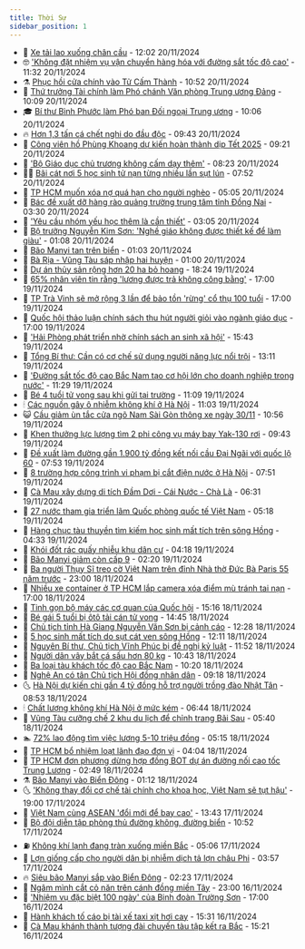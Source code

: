 ```yaml
---
title: Thời Sự
sidebar_position: 1
---
```


<!-- vnexpress-thoi-su:START -->
- 🦒 [Xe tải lao xuống chân cầu](https://vnexpress.net/xe-tai-lao-xuong-chan-cau-4818446.html) - 12:02 20/11/2024
- 🤓 [&#39;Không đặt nhiệm vụ vận chuyển hàng hóa với đường sắt tốc độ cao&#39;](https://vnexpress.net/khong-dat-nhiem-vu-van-chuyen-hang-hoa-voi-duong-sat-toc-do-cao-4818428.html) - 11:32 20/11/2024
- ⚗️ [Phục hồi cửa chính vào Tử Cấm Thành](https://vnexpress.net/phuc-hoi-cua-chinh-vao-tu-cam-thanh-4818385.html) - 10:52 20/11/2024
- 🌊 [Thứ trưởng Tài chính làm Phó chánh Văn phòng Trung ương Đảng](https://vnexpress.net/thu-truong-tai-chinh-lam-pho-chanh-van-phong-trung-uong-dang-4818413.html) - 10:09 20/11/2024
- 🎓 [Bí thư Bình Phước làm Phó ban Đối ngoại Trung ương](https://vnexpress.net/bi-thu-binh-phuoc-lam-pho-ban-doi-ngoai-trung-uong-4818401.html) - 10:06 20/11/2024
- 🔥 [Hơn 1,3 tấn cá chết nghi do đầu độc](https://vnexpress.net/hon-1-3-tan-ca-chet-nghi-do-dau-doc-4818387.html) - 09:43 20/11/2024
- 🦏 [Công viên hồ Phùng Khoang dự kiến hoàn thành dịp Tết 2025](https://vnexpress.net/cong-vien-ho-phung-khoang-du-kien-hoan-thanh-dip-tet-2025-4818266.html) - 09:21 20/11/2024
- 👺 [&#39;Bộ Giáo dục chủ trương không cấm dạy thêm&#39;](https://vnexpress.net/bo-giao-duc-chu-truong-khong-cam-day-them-4818296.html) - 08:23 20/11/2024
- 🧑‍🏫 [Bãi cát nơi 5 học sinh tử nạn từng nhiều lần sụt lún](https://vnexpress.net/bai-cat-noi-5-hoc-sinh-tu-nan-tung-nhieu-lan-sut-lun-4818248.html) - 07:52 20/11/2024
- 🚦 [TP HCM muốn xóa nợ quá hạn cho người nghèo](https://vnexpress.net/tp-hcm-muon-xoa-no-qua-han-cho-nguoi-ngheo-4818221.html) - 05:05 20/11/2024
- 🎉 [Bác đề xuất dỡ hàng rào quảng trường trung tâm tỉnh Đồng Nai](https://vnexpress.net/bac-de-xuat-do-hang-rao-quang-truong-trung-tam-tinh-dong-nai-4818178.html) - 03:30 20/11/2024
- 🦒 [&#39;Yêu cầu nhóm yếu học thêm là cần thiết&#39;](https://vnexpress.net/yeu-cau-nhom-yeu-hoc-them-la-can-thiet-4818093.html) - 03:05 20/11/2024
- 🤗 [Bộ trưởng Nguyễn Kim Sơn: &#39;Nghề giáo không được thiết kế để làm giàu&#39;](https://vnexpress.net/bo-truong-nguyen-kim-son-nghe-giao-khong-duoc-thiet-ke-de-lam-giau-4818078.html) - 01:08 20/11/2024
- 💼 [Bão Manyi tan trên biển](https://vnexpress.net/bao-manyi-tan-tren-bien-4818060.html) - 01:03 20/11/2024
- 🤩 [Bà Rịa - Vũng Tàu sáp nhập hai huyện](https://vnexpress.net/thanh-lap-huyen-long-dat-tinh-ba-ria-vung-tau-4817962.html) - 01:00 20/11/2024
- 🤡 [Dự án thủy sản rộng hơn 20 ha bỏ hoang](https://vnexpress.net/du-an-thuy-san-rong-hon-20-ha-bo-hoang-4817678.html) - 18:24 19/11/2024
- 💯 [65% nhân viên tin rằng &#39;lương được trả không công bằng&#39;](https://vnexpress.net/65-nhan-vien-tin-rang-luong-duoc-tra-khong-cong-bang-4818028.html) - 17:00 19/11/2024
- 👺 [TP Trà Vinh sẽ mở rộng 3 lần để bảo tồn &#39;rừng&#39; cổ thụ 100 tuổi](https://vnexpress.net/tp-tra-vinh-se-mo-rong-3-lan-de-bao-ton-rung-co-thu-100-tuoi-4817994.html) - 17:00 19/11/2024
- 🌮 [Quốc hội thảo luận chính sách thu hút người giỏi vào ngành giáo dục](https://vnexpress.net/quoc-hoi-thao-luan-chinh-sach-thu-hut-nguoi-gioi-vao-nganh-giao-duc-4817878.html) - 17:00 19/11/2024
- 🥸 [&#39;Hải Phòng phát triển nhờ chính sách an sinh xã hội&#39;](https://vnexpress.net/hai-phong-phat-trien-nho-chinh-sach-an-sinh-xa-hoi-4817699.html) - 15:43 19/11/2024
- 🐻 [Tổng Bí thư: Cần có cơ chế sử dụng người năng lực nổi trội](https://vnexpress.net/tong-bi-thu-can-co-co-che-su-dung-nguoi-nang-luc-noi-troi-4818006.html) - 13:11 19/11/2024
- 👀 [&#39;Đường sắt tốc độ cao Bắc Nam tạo cơ hội lớn cho doanh nghiệp trong nước&#39;](https://vnexpress.net/duong-sat-toc-do-cao-bac-nam-tao-co-hoi-lon-cho-doanh-nghiep-trong-nuoc-4817897.html) - 11:29 19/11/2024
- 🤔 [Bé 4 tuổi tử vong sau khi gửi tại trường](https://vnexpress.net/be-4-tuoi-tu-vong-sau-khi-gui-tai-truong-4817971.html) - 11:09 19/11/2024
- 🕯 [Các nguồn gây ô nhiễm không khí ở Hà Nội](https://vnexpress.net/cac-nguon-gay-o-nhiem-khong-khi-o-ha-noi-4817743.html) - 11:03 19/11/2024
- 😺 [Cầu giảm ùn tắc cửa ngõ Nam Sài Gòn thông xe ngày 30/11](https://vnexpress.net/cau-giam-un-tac-cua-ngo-nam-sai-gon-thong-xe-ngay-30-11-4817975.html) - 10:56 19/11/2024
- 🦆 [Khen thưởng lực lượng tìm 2 phi công vụ máy bay Yak-130 rơi](https://vnexpress.net/khen-thuong-luc-luong-tim-2-phi-cong-vu-may-bay-yak-130-roi-4817936.html) - 09:43 19/11/2024
- 🧰 [Đề xuất làm đường gần 1.900 tỷ đồng kết nối cầu Đại Ngãi với quốc lộ 60](https://vnexpress.net/de-xuat-lam-duong-gan-1-900-ty-dong-ket-noi-cau-dai-ngai-voi-quoc-lo-60-4817858.html) - 07:53 19/11/2024
- 🦍 [8 trường hợp công trình vi phạm bị cắt điện nước ở Hà Nội](https://vnexpress.net/8-truong-hop-cong-trinh-vi-pham-bi-cat-dien-nuoc-o-ha-noi-4817823.html) - 07:51 19/11/2024
- 🧰 [Cà Mau xây dựng di tích Đầm Dơi - Cái Nước - Chà Là](https://vnexpress.net/ca-mau-xay-dung-di-tich-dam-doi-cai-nuoc-cha-la-4817790.html) - 06:31 19/11/2024
- 💃 [27 nước tham gia triển lãm Quốc phòng quốc tế Việt Nam](https://vnexpress.net/27-nuoc-tham-gia-trien-lam-quoc-phong-quoc-te-viet-nam-4817774.html) - 05:18 19/11/2024
- 🧰 [Hàng chục tàu thuyền tìm kiếm học sinh mất tích trên sông Hồng](https://vnexpress.net/hang-chuc-tau-thuyen-tim-kiem-hoc-sinh-mat-tich-tren-song-hong-4817745.html) - 04:33 19/11/2024
- 🚀 [Khói đốt rác quấy nhiễu khu dân cư](https://vnexpress.net/khoi-dot-rac-quay-nhieu-khu-dan-cu-4816984.html) - 04:18 19/11/2024
- 🎊 [Bão Manyi giảm còn cấp 9](https://vnexpress.net/bao-manyi-giam-con-cap-9-4817626.html) - 02:20 19/11/2024
- 🤭 [Ba người Thụy Sĩ treo cờ Việt Nam trên đỉnh Nhà thờ Đức Bà Paris 55 năm trước](https://vnexpress.net/ba-nguoi-thuy-si-treo-co-viet-nam-tren-dinh-nha-tho-duc-ba-paris-55-nam-truoc-4817577.html) - 23:00 18/11/2024
- 🤗 [Nhiều xe container ở TP HCM lắp camera xóa điểm mù tránh tai nạn](https://vnexpress.net/nhieu-xe-container-o-tp-hcm-lap-camera-xoa-diem-mu-tranh-tai-nan-4817333.html) - 17:00 18/11/2024
- 🌈 [Tinh gọn bộ máy các cơ quan của Quốc hội](https://vnexpress.net/tinh-gon-bo-may-cac-co-quan-cua-quoc-hoi-4817550.html) - 15:16 18/11/2024
- 🦣 [Bé gái 5 tuổi bị ôtô tải cán tử vong](https://vnexpress.net/be-gai-5-tuoi-bi-oto-tai-can-tu-vong-4817555.html) - 14:45 18/11/2024
- 🎡 [Chủ tịch tỉnh Hà Giang Nguyễn Văn Sơn bị cảnh cáo](https://vnexpress.net/chu-tich-tinh-ha-giang-nguyen-van-son-bi-canh-cao-4817543.html) - 12:28 18/11/2024
- 🦏 [5 học sinh mất tích do sụt cát ven sông Hồng](https://vnexpress.net/5-hoc-sinh-mat-tich-do-sut-cat-ven-song-hong-4817539.html) - 12:11 18/11/2024
- 🎊 [Nguyên Bí thư, Chủ tịch Vĩnh Phúc bị đề nghị kỷ luật](https://vnexpress.net/nguyen-bi-thu-chu-tich-vinh-phuc-bi-de-nghi-ky-luat-4817537.html) - 11:52 18/11/2024
- 🫶 [Người dân vây bắt cá sấu hơn 80 kg](https://vnexpress.net/nguoi-dan-vay-bat-ca-sau-hon-80-kg-4817525.html) - 10:43 18/11/2024
- 🤔 [Ba loại tàu khách tốc độ cao Bắc Nam](https://vnexpress.net/ba-loai-tau-khach-toc-do-cao-bac-nam-4817309.html) - 10:20 18/11/2024
- 🤠 [Nghệ An có tân Chủ tịch Hội đồng nhân dân](https://vnexpress.net/nghe-an-co-tan-chu-tich-hoi-dong-nhan-dan-4817348.html) - 09:18 18/11/2024
- 🌜 [Hà Nội dự kiến chi gần 4 tỷ đồng hỗ trợ người trồng đào Nhật Tân](https://vnexpress.net/ha-noi-du-kien-chi-gan-4-ty-dong-ho-tro-nguoi-trong-dao-nhat-tan-4817383.html) - 08:53 18/11/2024
- 🕯 [Chất lượng không khí Hà Nội ở mức kém](https://vnexpress.net/chat-luong-khong-khi-ha-noi-o-muc-kem-4817376.html) - 06:44 18/11/2024
- 🤔 [Vũng Tàu cưỡng chế 2 khu du lịch để chỉnh trang Bãi Sau](https://vnexpress.net/vung-tau-cuong-che-2-khu-du-lich-de-chinh-trang-bai-sau-4817362.html) - 05:40 18/11/2024
- 🏊 [72% lao động tìm việc lương 5-10 triệu đồng](https://vnexpress.net/72-lao-dong-tim-viec-luong-5-10-trieu-dong-4817279.html) - 05:15 18/11/2024
- 🌮 [TP HCM bổ nhiệm loạt lãnh đạo đơn vị](https://vnexpress.net/tp-hcm-bo-nhiem-loat-lanh-dao-don-vi-4817288.html) - 04:04 18/11/2024
- 🫣 [TP HCM đơn phương dừng hợp đồng BOT dự án đường nối cao tốc Trung Lương](https://vnexpress.net/tp-hcm-don-phuong-dung-hop-dong-bot-du-an-duong-noi-cao-toc-trung-luong-4817237.html) - 02:49 18/11/2024
- ⚗️ [Bão Manyi vào Biển Đông](https://vnexpress.net/bao-manyi-vao-bien-dong-4817157.html) - 01:12 18/11/2024
- 🌜 [&#39;Không thay đổi cơ chế tài chính cho khoa học, Việt Nam sẽ tụt hậu&#39;](https://vnexpress.net/khong-thay-doi-co-che-tai-chinh-cho-khoa-hoc-viet-nam-se-tut-hau-4816752.html) - 19:00 17/11/2024
- 🌁 [Việt Nam cùng ASEAN &#39;đổi mới để bay cao&#39;](https://vnexpress.net/viet-nam-cung-asean-doi-moi-de-bay-cao-4817121.html) - 13:43 17/11/2024
- 🐲 [Bộ đội diễn tập phòng thủ đường không, đường biển](https://vnexpress.net/bo-doi-dien-tap-phong-thu-duong-khong-duong-bien-4817089.html) - 10:52 17/11/2024
- ⛽️ [Không khí lạnh đang tràn xuống miền Bắc](https://vnexpress.net/khong-khi-lanh-dang-tran-xuong-mien-bac-4817025.html) - 05:06 17/11/2024
- 🗽 [Lợn giống cấp cho người dân bị nhiễm dịch tả lợn châu Phi](https://vnexpress.net/lon-giong-cap-cho-nguoi-dan-bi-nhiem-dich-ta-lon-chau-phi-4816991.html) - 03:57 17/11/2024
- 🔥 [Siêu bão Manyi sắp vào Biển Đông](https://vnexpress.net/sieu-bao-manyi-sap-vao-bien-dong-4816953.html) - 02:23 17/11/2024
- 💯 [Ngâm mình cắt cỏ năn trên cánh đồng miền Tây](https://vnexpress.net/ngam-minh-cat-co-nan-tren-canh-dong-mien-tay-4816889.html) - 23:00 16/11/2024
- 🦆 [&#39;Nhiệm vụ đặc biệt 100 ngày&#39; của Binh đoàn Trường Sơn](https://vnexpress.net/nhiem-vu-dac-biet-100-ngay-cua-binh-doan-truong-son-4814647.html) - 17:00 16/11/2024
- 🫣 [Hành khách tố cáo bị tài xế taxi xịt hơi cay](https://vnexpress.net/xit-hoi-cay-o-da-lat-4816913.html) - 15:31 16/11/2024
- 🤡 [Cà Mau khánh thành tượng đài chuyến tàu tập kết ra Bắc](https://vnexpress.net/ca-mau-khanh-thanh-tuong-dai-chuyen-tau-tap-ket-ra-bac-4816909.html) - 15:21 16/11/2024<!-- vnexpress-thoi-su:END -->